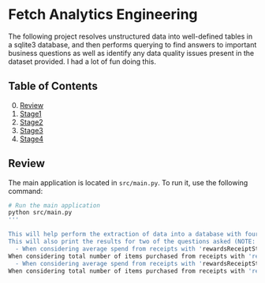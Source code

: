 # Fetch Analytics Engineering
The following project resolves unstructured data into well-defined tables in a sqlite3 database, and then performs querying to find answers to important business questions as well as identify any data quality issues present in the dataset provided. I had a lot of fun doing this.

## Table of Contents

0. [Review](#installation)
1. [Stage1](#model&extract)
2. [Stage2](#sqlqueries)
3. [Stage3](#dataquality)
4. [Stage4](#email)

## Review
The main application is located in `src/main.py`. To run it, use the following command:

```bash
# Run the main application
python src/main.py
'''

This will help perform the extraction of data into a database with four tables: receipts, rececipt_items, brands, and users. 
This will also print the results for two of the questions asked (NOTE: This assumes that 'Accepted' = 'Finished')
  - When considering average spend from receipts with 'rewardsReceiptStatus’ of ‘Finished’ or ‘Rejected’, which is greater?
When considering total number of items purchased from receipts with 'rewardsReceiptStatus’ of ‘Accepted’ or ‘Rejected’, which is greater?
  - When considering average spend from receipts with 'rewardsReceiptStatus’ of ‘Finished’ or ‘Rejected’, which is greater?
When considering total number of items purchased from receipts with 'rewardsReceiptStatus’ of ‘Accepted’ or ‘Rejected’, which is greater?
